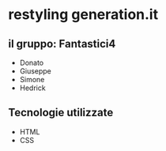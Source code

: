 #   restyling generation.it

##  il gruppo: Fantastici4
-   Donato
-   Giuseppe
-   Simone
-   Hedrick

## Tecnologie utilizzate

-   HTML
-   CSS